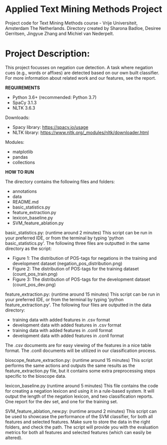 # Applied Text Mining Methods Project
Project code for Text Mining Methods course - Vrije Universiteit, Amsterdam The Netherlands.
Directory created by Sharona Badloe, Desiree Gerritsen, Jingyue Zhang and Michiel van Nederpelt. 

# Project Description:
This project focusses on negation cue detection. A task where negation cues (e.g., words or affixes) are detected based on our own built classifier. 
For more information about related work and our features, see the report.

**REQUIREMENTS**

- Python 3.6+ (recommended: Python 3.7)
- SpaCy 3.1.3
- NLTK 3.6.3

Downloads: 
- Spacy library: https://spacy.io/usage
- NLTK library: https://www.nltk.org/_modules/nltk/downloader.html

Modules:
- matplotlib
- pandas
- collections 

**HOW TO RUN**

The directory contains the following files and folders: 
- annotations
- data
- README.md
- basic_statistics.py
- feature_extraction.py
- lexicon_baseline.py
- SVM_feature_ablation.py

basic_statistics.py: (runtime around 2 minutes)
This script can be run in your preferred IDE, or from the terminal by typing 'python basic_statistics.py'.
The following three files are outputted in the same directory as the script:
- Figure 1: The distribution of POS-tags for negations in the training and development dataset (negation_pos_distribution.png)
- Figure 2: The distribution of POS-tags for the training dataset (count_pos_train.png)
- Figure 3: The distribution of POS-tags for the development dataset (count_pos_dev.png)

feature_extraction.py: (runtime around 15 minutes)
This script can be run in your preferred IDE, or from the terminal by typing 'python feature_extraction.py'.
The following four files are outputted in the data directory: 

- training data with added features in .csv format
- development data with added features in .csv format
- training data with added features in .conll format
- development data with added features in .conll format

The .csv documents are for easy viewing of the features in a nice table format. 
The .conll documents will be utilized in our classification process.

bioscope_feature_extraction.py: (runtime around 15 minutes)
This script performs the same actions and outputs the same results as the feature_extraction.py file, but it contains some extra preprocessing steps specific to the bioscope data. 

lexicon_baseline.py (runtime around 5 minutes)
This file contains the code for creating a negation lexicon and using it in a rule-based system. It will output the length of the 
negation lexicon, and two classification reports. One report for the dev set, and one for the training set.

SVM_feature_ablation_new.py: (runtime around 2 minutes)
This script can be used to showcase the performance of the SVM classifier, for both all features and selected features.
Make sure to store the data in the right folders, and check the path.
The script will provide you with the evaluation metrics for both all features and selected features (which can easily be altered).

